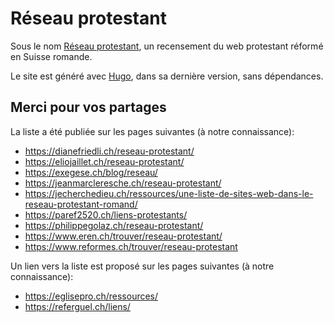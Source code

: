 # Réseau protestant

Sous le nom [Réseau protestant](https://reseau-protestant.ch/), un recensement du web protestant réformé en Suisse romande.

Le site est généré avec [Hugo](https://gohugo.io/), dans sa dernière version, sans dépendances.

## Merci pour vos partages

La liste a été publiée sur les pages suivantes (à notre connaissance):

* https://dianefriedli.ch/reseau-protestant/
* https://eliojaillet.ch/reseau-protestant/
* https://exegese.ch/blog/reseau/
* https://jeanmarcleresche.ch/reseau-protestant/
* https://jecherchedieu.ch/ressources/une-liste-de-sites-web-dans-le-reseau-protestant-romand/
* https://paref2520.ch/liens-protestants/
* https://philippegolaz.ch/reseau-protestant/
* https://www.eren.ch/trouver/reseau-protestant/
* https://www.reformes.ch/trouver/reseau-protestant


Un lien vers la liste est proposé sur les pages suivantes (à notre connaissance):

* https://eglisepro.ch/ressources/
* https://referguel.ch/liens/